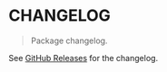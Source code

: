 # CHANGELOG

> Package changelog.

See [GitHub Releases](https://github.com/stdlib-js/stats-base-dists-degenerate-mean/releases) for the changelog.